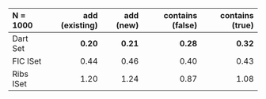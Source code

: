 | N = 1000 | add (existing) | add (new) | contains (false) | contains (true) |
| :--- | ---: | ---: | ---: | ---: |
| Dart Set | **0.20** | **0.21** | **0.28** | **0.32** |
| FIC ISet | 0.44 | 0.46 | 0.40 | 0.43 |
| Ribs ISet | 1.20 | 1.24 | 0.87 | 1.08 |
